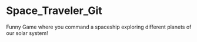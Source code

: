 # Space_Traveler_Git
Funny Game where you command a spaceship exploring different planets of our solar system!
